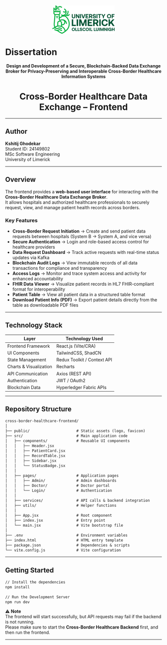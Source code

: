 <p align="center">
  <img src="ULlogo.svg" alt="Dissertation Project Logo" width="200"/>
</p>

# Dissertation

<p align="center">
  <b>Design and Development of a Secure, Blockchain-Backed Data Exchange Broker for Privacy-Preserving and Interoperable Cross-Border Healthcare Information Systems</b>
</p>

<h1 align="center">Cross-Border Healthcare Data Exchange – Frontend</h1>

---

## Author

**Kshitij Ghodekar**  
Student ID: 24149802  
MSc Software Engineering  
University of Limerick  

---

## Overview
The frontend provides a **web-based user interface** for interacting with the **Cross-Border Healthcare Data Exchange Broker**.  
It allows hospitals and authorized healthcare professionals to securely request, view, and manage patient health records across borders.

### Key Features
- **Cross-Border Request Initiation** → Create and send patient data requests between hospitals (System B → System A, and vice versa)  
- **Secure Authentication** → Login and role-based access control for healthcare providers  
- **Data Request Dashboard** → Track active requests with real-time status updates via Kafka  
- **Blockchain Audit Logs** → View immutable records of all data transactions for compliance and transparency  
- **Access Logs** → Monitor and trace system access and activity for enhanced accountability  
- **FHIR Data Viewer** → Visualize patient records in HL7 FHIR-compliant format for interoperability
- **Patient Table** → View all patient data in a structured table format  
- **Download Patient Info (PDF)** → Export patient details directly from the table as downloadable PDF files  

---

## Technology Stack

| Layer                 | Technology Used             |
|-----------------------|-----------------------------|
| Frontend Framework    | React.js (Vite/CRA)         |
| UI Components         | TailwindCSS, ShadCN         |
| State Management      | Redux Toolkit / Context API |
| Charts & Visualization| Recharts                    |
| API Communication     | Axios (REST API)            |
| Authentication        | JWT / OAuth2                |
| Blockchain Data       | Hyperledger Fabric APIs     |

---

## Repository Structure

```text
cross-border-healthcare-frontend/
│
├── public/                     # Static assets (logo, favicon)
├── src/                        # Main application code
│   ├── components/             # Reusable UI components
│   │   ├── Header.jsx
│   │   ├── PatientCard.jsx
│   │   ├── RecordTable.jsx
│   │   ├── Sidebar.jsx
│   │   └── StatusBadge.jsx
│   │
│   ├── pages/                  # Application pages
│   │   ├── Admin/              # Admin dashboards
│   │   ├── Doctor/             # Doctor portal
│   │   └── Login/              # Authentication
│   │
│   ├── services/               # API calls & backend integration
│   ├── utils/                  # Helper functions
│   │
│   ├── App.jsx                 # Root component
│   ├── index.jsx               # Entry point
│   └── main.jsx                # Vite bootstrap file
│
├── .env                        # Environment variables
├── index.html                  # HTML entry template
├── package.json                # Dependencies & scripts
└── vite.config.js              # Vite configuration
```
---

## Getting Started

```text
// Install the dependencies
npm install

// Run the Development Server
npm run dev
```
⚠️ **Note**  
The frontend will start successfully, but API requests may fail if the backend is not running.  
Please make sure to start the **Cross-Border Healthcare Backend** first, and then run the frontend.

---
